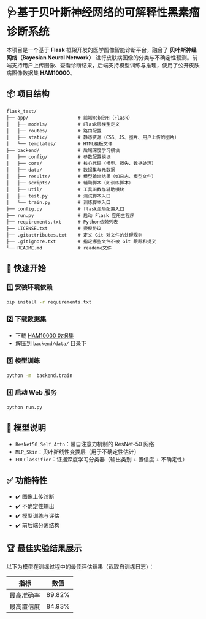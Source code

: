 # 🩺基于贝叶斯神经网络的可解释性黑素瘤诊断系统
本项目是一个基于 **Flask** 框架开发的医学图像智能诊断平台，融合了 **贝叶斯神经网络（Bayesian Neural Network）** 进行皮肤病图像的分类与不确定性预测。前端支持用户上传图像、查看诊断结果，后端支持模型训练与推理，使用了公开皮肤病图像数据集 **HAM10000**。

## 📦 项目结构
```
flask_test/
├── app/                  # 前端Web应用（Flask）
│   ├── models/           # Flask层模型定义
│   ├── routes/           # 路由配置
│   ├── static/           # 静态资源（CSS、JS、图片、用户上传的图片）
│   └── templates/        # HTML模板文件
├── backend/              # 后端深度学习模块
│   ├── config/           # 参数配置模块
│   ├── core/             # 核心代码（模型、损失、数据处理）
│   ├── data/             # 数据集与元数据
│   ├── results/          # 模型输出结果（如日志、模型文件）
│   ├── scripts/          # 辅助脚本（如训练脚本）
│   ├── util/             # 工具函数与辅助模块
│   ├── test.py           # 测试脚本入口
│   └── train.py          # 训练脚本入口
├── config.py             # flask全局配置入口
├── run.py                # 启动 Flask 应用主程序
├── requirements.txt      # Python依赖列表
├── LICENSE.txt           # 授权协议
├── .gitattributes.txt    # 定义 Git 对文件的处理规则
├── .gitignore.txt        # 指定哪些文件不被 Git 跟踪和提交
└── README.md             # reademe文件
```

## 🚀 快速开始

### 1️⃣ 安装环境依赖

```bash
pip install -r requirements.txt
```

### 2️⃣ 下载数据集

- 下载 [HAM10000 数据集](https://www.kaggle.com/datasets/kmader/skin-cancer-mnist-ham10000)
- 解压到 `backend/data/` 目录下

### 3️⃣ 模型训练

```bash
python -m  backend.train
```

### 4️⃣ 启动 Web 服务

```bash
python run.py
```

## 🧠 模型说明

- `ResNet50_Self_Attn`：带自注意力机制的 ResNet-50 网络
- `MLP_Skin`：贝叶斯线性变换层（用于不确定性估计）
- `EDLClassifier`：证据深度学习分类器（输出类别 + 置信度 + 不确定性）

## ✅ 功能特性

- ✔️ 图像上传诊断
- ✔️ 不确定性输出
- ✔️ 模型训练与评估
- ✔️ 前后端分离结构

## 🏆 最佳实验结果展示

以下为模型在训练过程中的最佳评估结果（截取自训练日志）：

| 指标                    | 数值        |
| ----------------------- | ----------- |
| 最高准确率    | 89.82%      |
| 最高置信度  | 84.93%      |


